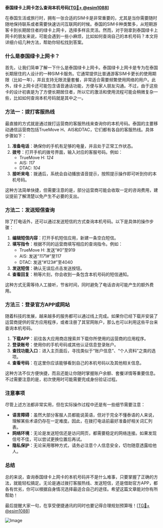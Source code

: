 **泰国绿卡上网卡怎么查询本机号码[[TG💪+ @esim1088](https://t.me/s/esim1088)]**

在泰国生活或旅行时，拥有一张合适的SIM卡是非常重要的，尤其是当你需要随时随地保持联系或者需要快速访问互联网的时候。泰国的SIM卡种类繁多，从短期游客卡到长期居住者的绿卡上网卡，选择多样且灵活。然而，对于刚拿到泰国绿卡上网卡的朋友来说，可能会遇到一些小麻烦，比如如何查询自己的本机号码？本文将详细介绍几种方法，帮助你轻松找到答案。

### 什么是泰国绿卡上网卡？

首先，让我们简单了解一下什么是泰国绿卡上网卡。泰国绿卡上网卡是专为在泰国长期居住的人设计的一种SIM卡服务。它通常提供比普通游客SIM卡更长的使用期限（比如一年），并且支持无限流量套餐，非常适合需要频繁使用网络的用户。此外，绿卡上网卡还可能包含语音通话功能，方便与家人朋友沟通。不过，由于这些卡的设计初衷是为了方便长期居住者，所以它的激活和使用流程可能会稍微复杂一些，比如如何查询本机号码就是其中之一。

### 方法一：拨打客服热线

最直接的方式就是通过拨打运营商的客服热线来查询你的本机号码。泰国的主要移动通信运营商包括TrueMove H、AIS和DTAC，它们都有各自的客服热线。具体步骤如下：

1. **准备电话**：确保你的手机有足够的电量，并且处于正常工作状态。
2. **拨号**：打开手机的拨号界面，输入对应的客服号码。例如：
   - TrueMove H: *124*
   - AIS: *117*
   - DTAC: *104*
3. **接听来电**：拨通后，系统会自动播放语音提示，按照提示操作即可听到你的本机号码。

这种方法简单快捷，但需要注意的是，部分运营商可能会收取一定的咨询费用，建议提前了解清楚以免产生不必要的支出。

### 方法二：发送短信查询

除了打电话外，还可以通过发送短信的方式查询本机号码。以下是具体的操作步骤：

1. **编辑短信内容**：打开手机短信应用，新建一条空白短信。
2. **填写指令**：根据不同的运营商填写相应的查询指令。例如：
   - TrueMove H: 发送“#0”至919
   - AIS: 发送“*117*1#”至117
   - DTAC: 发送“#123#”至4040
3. **发送短信**：确认无误后点击发送按钮。
4. **查看回复**：稍等片刻，你会收到一条包含本机号码的短信通知。

这种方式无需等待人工接听，节省时间，同时避免了电话咨询可能产生的额外费用。

### 方法三：登录官方APP或网站

随着科技的发展，越来越多的服务都可以通过线上完成。如果你已经下载并安装了运营商提供的官方应用程序，或者注册了其官网账户，那么也可以利用这些平台来查询本机号码。

1. **下载APP**：前往各大应用商店搜索并下载你所使用的运营商的应用程序。
2. **登录账号**：使用你的手机号码或其他认证信息登录账户。
3. **查找功能入口**：进入主页面后，寻找类似于“账户信息”、“个人资料”之类的选项。
4. **查看号码**：在这里你应该能够看到自己的本机号码以及其他相关信息。

这种方法不仅方便快捷，而且还能让你随时掌握账户余额、套餐详情等重要信息。不过需要注意的是，初次使用时可能需要完成身份验证过程。

### 注意事项

尽管上述方法都非常实用，但在实际操作过程中还是有一些细节需要注意：

- **语言障碍**：虽然大部分客服人员都能说英语，但对于完全不懂泰语的人来说，理解某些术语仍存在一定难度。因此，在拨打电话前最好准备好相关词汇列表。
- **网络环境**：无论是发送短信还是访问网页，都需要稳定的网络连接。如果发现信号不佳，可以尝试更换位置后再试。
- **隐私保护**：无论采用哪种方式，请务必注意个人信息安全，切勿随意透露给他人。

### 总结

总的来说，查询泰国绿卡上网卡的本机号码并不是什么难事，只要掌握了正确的方法，就能轻松搞定。无论是通过拨打客服热线、发送短信，还是借助官方APP，都各有优劣，你可以根据自身情况选择最适合自己的途径。希望这篇文章能对你有所帮助！

最后提醒大家一句，在享受便捷通讯的同时也要记得合理规划预算哦！[[TG💪+ @esim1088](https://t.me/s/esim1088)] 

![Image](https://i.postimg.cc/4NQfJmqS/Snipaste-2025-05-13-00-14-12.png)